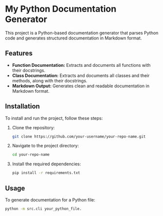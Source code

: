 # My Python Documentation Generator

This project is a Python-based documentation generator that parses Python code and generates structured documentation in Markdown format.

## Features

- **Function Documentation:** Extracts and documents all functions with their docstrings.
- **Class Documentation:** Extracts and documents all classes and their methods, along with their docstrings.
- **Markdown Output:** Generates clean and readable documentation in Markdown format.

## Installation

To install and run the project, follow these steps:

1. Clone the repository:
    ```bash
    git clone https://github.com/your-username/your-repo-name.git
    ```
2. Navigate to the project directory:
    ```bash
    cd your-repo-name
    ```
3. Install the required dependencies:
    ```bash
    pip install -r requirements.txt
    ```

## Usage

To generate documentation for a Python file:

```bash
python -m src.cli your_python_file.


